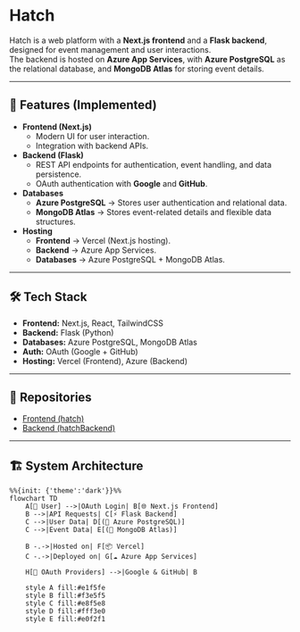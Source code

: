 # Hatch

Hatch is a web platform with a **Next.js frontend** and a **Flask backend**, designed for event management and user interactions.  
The backend is hosted on **Azure App Services**, with **Azure PostgreSQL** as the relational database, and **MongoDB Atlas** for storing event details.  

---

## 🚀 Features (Implemented)
- **Frontend (Next.js)**
  - Modern UI for user interaction.
  - Integration with backend APIs.
- **Backend (Flask)**
  - REST API endpoints for authentication, event handling, and data persistence.
  - OAuth authentication with **Google** and **GitHub**.
- **Databases**
  - **Azure PostgreSQL** → Stores user authentication and relational data.
  - **MongoDB Atlas** → Stores event-related details and flexible data structures.
- **Hosting**
  - **Frontend** → Vercel (Next.js hosting).
  - **Backend** → Azure App Services.
  - **Databases** → Azure PostgreSQL + MongoDB Atlas.

---

## 🛠️ Tech Stack
- **Frontend:** Next.js, React, TailwindCSS
- **Backend:** Flask (Python)
- **Databases:** Azure PostgreSQL, MongoDB Atlas
- **Auth:** OAuth (Google + GitHub)
- **Hosting:** Vercel (Frontend), Azure (Backend)

---

## 📂 Repositories
- [Frontend (hatch)](https://github.com/carpeadiam-alt/hatch.git)
- [Backend (hatchBackend)](https://github.com/carpeadiam/hatchBackend)

---

## 🏗️ System Architecture

```mermaid
%%{init: {'theme':'dark'}}%%
flowchart TD
    A[👤 User] -->|OAuth Login| B[🌐 Next.js Frontend]
    B -->|API Requests| C[⚡ Flask Backend]
    C -->|User Data| D[(🐘 Azure PostgreSQL)]
    C -->|Event Data| E[(🍃 MongoDB Atlas)]
    
    B -.->|Hosted on| F[📦 Vercel]
    C -.->|Deployed on| G[☁️ Azure App Services]
    
    H[🔐 OAuth Providers] -->|Google & GitHub| B
    
    style A fill:#e1f5fe
    style B fill:#f3e5f5
    style C fill:#e8f5e8
    style D fill:#fff3e0
    style E fill:#e0f2f1
